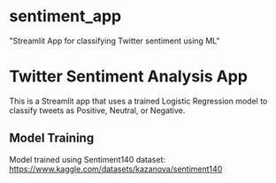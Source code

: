 # sentiment_app
"Streamlit App for classifying Twitter sentiment using ML"


# Twitter Sentiment Analysis App
This is a Streamlit app that uses a trained Logistic Regression model to classify tweets as Positive, Neutral, or Negative.

## Model Training
Model trained using Sentiment140 dataset:  
https://www.kaggle.com/datasets/kazanova/sentiment140
